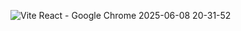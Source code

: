 ![Vite React - Google Chrome 2025-06-08 20-31-52](https://github.com/user-attachments/assets/f8f1e994-f19c-44c0-91b3-140528236692)
